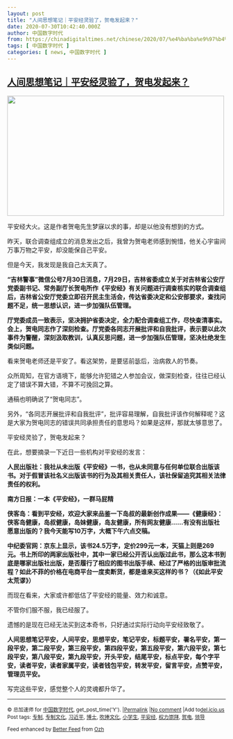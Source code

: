 ```yaml
---
layout: post
title: "人间思想笔记｜平安经灵验了，贺电发起来？"
date: 2020-07-30T10:42:40.000Z
author: 中国数字时代
from: https://chinadigitaltimes.net/chinese/2020/07/%e4%ba%ba%e9%97%b4%e6%80%9d%e6%83%b3%e7%ac%94%e8%ae%b0%ef%bd%9c%e5%b9%b3%e5%ae%89%e7%bb%8f%e7%81%b5%e9%aa%8c%e4%ba%86%ef%bc%8c%e8%b4%ba%e7%94%b5%e5%8f%91%e8%b5%b7%e6%9d%a5%ef%bc%9f/
tags: [ 中国数字时代 ]
categories: [ news, 中国数字时代 ]
---
```

<!--1596105760000-->
[人间思想笔记｜平安经灵验了，贺电发起来？](https://chinadigitaltimes.net/chinese/2020/07/%e4%ba%ba%e9%97%b4%e6%80%9d%e6%83%b3%e7%ac%94%e8%ae%b0%ef%bd%9c%e5%b9%b3%e5%ae%89%e7%bb%8f%e7%81%b5%e9%aa%8c%e4%ba%86%ef%bc%8c%e8%b4%ba%e7%94%b5%e5%8f%91%e8%b5%b7%e6%9d%a5%ef%bc%9f/)
------

<div>
<p><img class="aligncenter wp-image-651281" src="https://chinadigitaltimes.net/chinese/files/2020/07/平安经封面.jpeg" alt="" width="500" height="277" srcset="https://chinadigitaltimes.net/chinese/files/2020/07/平安经封面.jpeg 640w, https://chinadigitaltimes.net/chinese/files/2020/07/平安经封面-300x166.jpeg 300w" sizes="(max-width: 500px) 100vw, 500px" /></p><p>平安经大火。这是作者贺电先生梦寐以求的事，却是以他没有想到的方式。</p><p>昨天，联合调查组成立的消息发出之后，我曾为贺电老师感到惋惜，他关心宇宙间万事万物之平安，却没能保自己平安。</p><p>但是今天，我发现是我自己太天真了。</p><p><strong>“吉林警事”微信公号7月30日消息，7月29日，吉林省委成立关于对吉林省公安厅党委副书记、常务副厅长贺电所作《平安经》有关问题进行调查核实的联合调查组后，吉林省公安厅党委立即召开民主生活会，传达省委决定和公安部要求，查找问题不足，统一思想认识，进一步加强队伍管理。</strong></p><p><strong>厅党委成员一致表示，坚决拥护省委决定，全力配合调查组工作，尽快查清事实。会上，贺电同志作了深刻检查。厅党委各同志开展批评和自我批评，表示要以此次事件为警醒，深刻汲取教训，认真反思问题，进一步加强队伍管理，坚决杜绝发生类似问题。</strong></p><p>看来贺电老师还是平安了。看这架势，是要惩前毖后，治病救人的节奏。</p><p>众所周知，在官方语境下，能够允许犯错之人参加会议，做深刻检查，往往已经认定了错误不算大错，不算不可挽回之算。</p><p>通稿也明确说了“贺电同志”。</p><p>另外，“各同志开展批评和自我批评”，批评容易理解，自我批评该作何解释呢？这是大家为贺电同志的错误共同承担责任的意思吗？如果是这样，那就太够意思了。</p><p>平安经灵验了，贺电发起来？</p><p>在此，想要摘录一下近日一些机构对平安经的发言：</p><p><strong>人民出版社：我社从未出版《平安经》一书，也从未同意与任何单位联合出版该书。对于假冒该社名义出版该书的行为及其相关责任人，该社保留追究其相关法律责任的权利。 </strong></p><p><strong>南方日报：一本《平安经》，一群马屁精</strong></p><p><strong>侠客岛：看到平安经，欢迎大家来品鉴一下岛叔的最新创作成果——《健康经》：侠客岛健康，岛叔健康，岛妹健康，岛友健康，所有网友健康……有没有出版社愿意出版的？我今天能写10万字，大概下午六点交稿。</strong></p><p><strong>中纪委官网：京东上显示，该书24.5万字，定价299元一本，天猫上则是269元。书上所印的两家出版社中，其中一家已经公开否认出版过此书，那么这本书到底是哪家出版社出版，是否履行了相应的图书出版手续、经过了严格的出版审批流程？如此不菲的价格在电商平台一度卖断货，都是谁来买这样的书？（《如此平安太荒谬》）</strong></p><p>而现在看来，大家或许都低估了平安经的能量、效力和诚意。</p><p>不管你们服不服，我已经服了。</p><p>遗憾的是现在已经无法买到这本奇书，只好通过实际行动向平安经致敬了。</p><p><strong>人间思想笔记平安，人间平安，思想平安，笔记平安，标题平安，署名平安，第一段平安，第二段平安，第三段平安，第四段平安，第五段平安，第六段平安，第七段平安，第八段平安，第九段平安，开头平安，结尾平安，标点平安，每个字平安，读者平安，读者家属平安，读者钱包平安，转发平安，留言平安，点赞平安，管理员平安。</strong></p><p>写完这些平安，感觉整个人的灵魂都升华了。</p><hr /><p><small>&copy; 总加速师 for <a href="https://chinadigitaltimes.net/chinese">中国数字时代</a>, get_post_time('Y'). |<a href="https://chinadigitaltimes.net/chinese/2020/07/%e4%ba%ba%e9%97%b4%e6%80%9d%e6%83%b3%e7%ac%94%e8%ae%b0%ef%bd%9c%e5%b9%b3%e5%ae%89%e7%bb%8f%e7%81%b5%e9%aa%8c%e4%ba%86%ef%bc%8c%e8%b4%ba%e7%94%b5%e5%8f%91%e8%b5%b7%e6%9d%a5%ef%bc%9f/">Permalink</a> |<a href="https://chinadigitaltimes.net/chinese/2020/07/%e4%ba%ba%e9%97%b4%e6%80%9d%e6%83%b3%e7%ac%94%e8%ae%b0%ef%bd%9c%e5%b9%b3%e5%ae%89%e7%bb%8f%e7%81%b5%e9%aa%8c%e4%ba%86%ef%bc%8c%e8%b4%ba%e7%94%b5%e5%8f%91%e8%b5%b7%e6%9d%a5%ef%bc%9f/#comments">No comment</a> |Add to<a href="http://del.icio.us/post?url=https://chinadigitaltimes.net/chinese/2020/07/%e4%ba%ba%e9%97%b4%e6%80%9d%e6%83%b3%e7%ac%94%e8%ae%b0%ef%bd%9c%e5%b9%b3%e5%ae%89%e7%bb%8f%e7%81%b5%e9%aa%8c%e4%ba%86%ef%bc%8c%e8%b4%ba%e7%94%b5%e5%8f%91%e8%b5%b7%e6%9d%a5%ef%bc%9f/&amp;title=人间思想笔记｜平安经灵验了，贺电发起来？">del.icio.us</a><br/>Post tags: <a href="https://chinadigitaltimes.net/chinese/tag/%e4%b8%93%e5%88%b6/" rel="tag">专制</a>, <a href="https://chinadigitaltimes.net/chinese/tag/%e4%b8%93%e5%88%b6%e6%96%87%e5%8c%96/" rel="tag">专制文化</a>, <a href="https://chinadigitaltimes.net/chinese/tag/%e4%b9%a0%e8%bf%91%e5%b9%b3/" rel="tag">习近平</a>, <a href="https://chinadigitaltimes.net/chinese/tag/%e5%8d%9a%e5%a3%ab/" rel="tag">博士</a>, <a href="https://chinadigitaltimes.net/chinese/tag/%e5%90%b9%e6%8d%a7%e6%96%87%e5%8c%96/" rel="tag">吹捧文化</a>, <a href="https://chinadigitaltimes.net/chinese/tag/%e5%b0%8f%e5%ad%a6%e7%94%9f/" rel="tag">小学生</a>, <a href="https://chinadigitaltimes.net/chinese/tag/%e5%b9%b3%e5%ae%89%e7%bb%8f/" rel="tag">平安经</a>, <a href="https://chinadigitaltimes.net/chinese/tag/%e6%9d%83%e5%8a%9b%e5%b4%87%e6%8b%9c/" rel="tag">权力崇拜</a>, <a href="https://chinadigitaltimes.net/chinese/tag/%e8%b4%ba%e7%94%b5/" rel="tag">贺电</a>, <a href="https://chinadigitaltimes.net/chinese/tag/%e9%a2%86%e5%af%bc/" rel="tag">领导</a><br/></small></p><p><small>Feed enhanced by <a href='http://planetozh.com/blog/my-projects/wordpress-plugin-better-feed-rss/'>Better Feed</a> from  <a href='http://planetozh.com/blog/'>Ozh</a></small></p>
</div>
